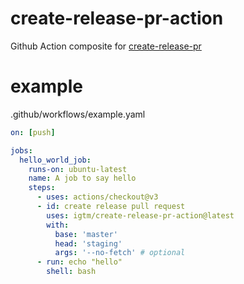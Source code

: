 # create-release-pr-action

Github Action composite for [create-release-pr](https://github.com/igtm/create-release-pr)

# example

.github/workflows/example.yaml

```yaml
on: [push]

jobs:
  hello_world_job:
    runs-on: ubuntu-latest
    name: A job to say hello
    steps:
      - uses: actions/checkout@v3
      - id: create release pull request
        uses: igtm/create-release-pr-action@latest
        with:
          base: 'master'
          head: 'staging'
          args: '--no-fetch' # optional
      - run: echo "hello"
        shell: bash
```